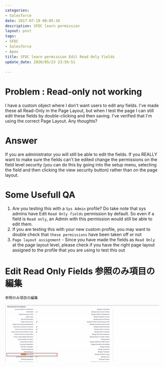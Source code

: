 ```yaml
---
categories:
- Salesforce
date: 2017-07-19 08:05:34
description: SFDC learn permission
layout: post
tags:
- SFDC
- Salesforce
- Apex
title: SFDC learn permission Edit Read Only Fields
update_date: 2020/05/23 23:56:51

---
```


# Problem : Read-only not working
I have a custom object where I don't want users to edit any fields.  I've made these all Read-Only in the Page Layout, but when I test the page I can still edit these fields by double-clicking and then saving.  I've verified that I'm using the correct Page Layout.  Any thoughts?

# Answer
If you are administrator you will still be able to edit the fields. If you REALLY want to make sure the fields can't be edited change the permissions on the field level security (you can do this by going into the setup menu, selecting the field and then clicking the view security button) rather than on the page layout.

# Some Usefull QA
1. Are you testing this with a `Sys Admin` profile? Do take note that sys admins have Edit `Read Only fields` permission by default. So even if a field is `Read only`, an Admin with this permission would still be able to edit them.
2. If you are testing this with your new custom profile, you may want to double check that `these permissions` have been taken off or not
3. `Page layout assignment` - Since you have made the fields as `Read Only` at the page layout level, please check if you have the right page layout assigned to the profile that you are using to test this out

# Edit Read Only Fields 参照のみ項目の編集
`参照のみ項目の編集`

![参照のみ項目の編集](/images/sfdc-image/EditReadOnlyFields.png)
